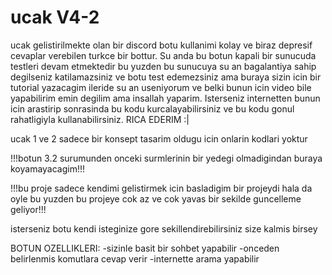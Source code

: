 # ucak V4-2
ucak gelistirilmekte olan bir discord botu kullanimi kolay ve biraz depresif cevaplar verebilen turkce bir bottur. Su anda bu botun kapali bir sunucuda testleri devam etmektedir bu yuzden bu sunucuya su an bagalantiya sahip degilseniz katilamazsiniz ve botu test edemezsiniz ama buraya sizin icin bir tutorial yazacagim ileride su an useniyorum ve belki bunun icin video bile yapabilirim emin degilim ama insallah yaparim. Isterseniz internetten bunun icin arastirip sonrasinda bu kodu kurcalayabilirsiniz ve bu kodu gonul rahatligiyla kullanabilirsiniz. RICA EDERIM :|

ucak 1 ve 2 sadece bir konsept tasarim oldugu icin onlarin kodlari yoktur

!!!botun 3.2 surumunden onceki surmlerinin bir yedegi olmadigindan buraya koyamayacagim!!!

!!!bu proje sadece kendimi gelistirmek icin basladigim bir projeydi hala da oyle bu yuzden bu projeye cok az ve cok yavas bir sekilde guncelleme geliyor!!!

isterseniz botu kendi isteginize gore sekillendirebilirsiniz size kalmis birsey 

BOTUN OZELLIKLERI:
-sizinle basit bir sohbet yapabilir
-onceden belirlenmis komutlara cevap verir
-internette arama yapabilir
